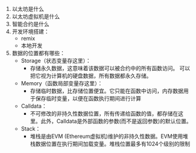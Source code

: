 1. 以太坊是什么
2. 以太坊虚拟机是什么
3. 智能合约是什么
4. 开发环境搭建：
   - remix
   - 本地开发
5. 数据的位置都有哪些：
   - Storage（状态变量存这里）：
     - 存储永久数据，这意味着该数据可以被合约中的所有函数访问。 可以把它视为计算机的硬盘数据，所有数据都永久存储。
   - Memory（函数局部变量存这里）：
     - 存储临时数据，比存储位置便宜。它只能在函数中访问，内存数据用于保存临时变量，以便在函数执行期间进行计算
   - Calldata：
     - 不可修改的非持久性数据位置，所有传递给函数的值，都存储在这里。此外，Calldata是外部函数的参数(而不是返回参数)的默认位置。
   - Stack：
     - 堆栈是由EVM (Ethereum虚拟机)维护的非持久性数据。EVM使用堆栈数据位置在执行期间加载变量。堆栈位置最多有1024个级别的限制


